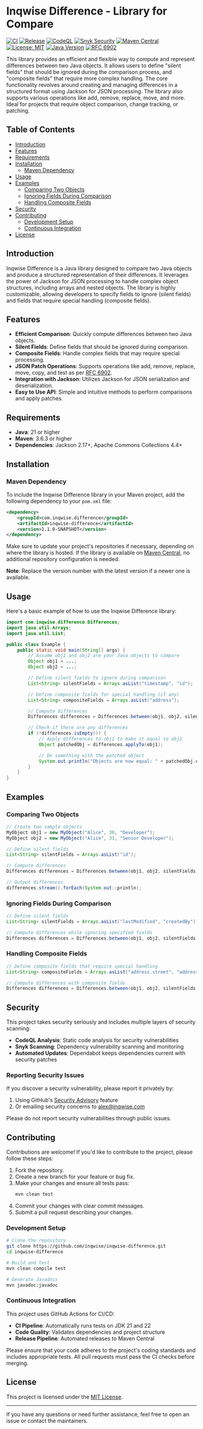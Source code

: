 # Inqwise Difference - Library for Compare

[![CI](https://github.com/inqwise/inqwise-difference/actions/workflows/ci.yml/badge.svg)](https://github.com/inqwise/inqwise-difference/actions/workflows/ci.yml)
[![Release](https://github.com/inqwise/inqwise-difference/actions/workflows/release.yml/badge.svg)](https://github.com/inqwise/inqwise-difference/actions/workflows/release.yml)
[![CodeQL](https://github.com/inqwise/inqwise-difference/actions/workflows/codeql.yml/badge.svg)](https://github.com/inqwise/inqwise-difference/actions/workflows/codeql.yml)
[![Snyk Security](https://github.com/inqwise/inqwise-difference/actions/workflows/snyk.yml/badge.svg)](https://github.com/inqwise/inqwise-difference/actions/workflows/snyk.yml)
[![Maven Central](https://img.shields.io/maven-central/v/com.inqwise.difference/inqwise-difference.svg?label=Maven%20Central)](https://search.maven.org/search?q=g:%22com.inqwise.difference%22%20AND%20a:%22inqwise-difference%22)
[![License: MIT](https://img.shields.io/badge/License-MIT-yellow.svg)](https://opensource.org/licenses/MIT)
[![Java Version](https://img.shields.io/badge/Java-21%2B-blue.svg)](https://openjdk.java.net/projects/jdk/21/)
[![RFC 6902](https://img.shields.io/badge/RFC-6902-green.svg)](https://tools.ietf.org/html/rfc6902)

This library provides an efficient and flexible way to compute and represent differences between two Java objects. It allows users to define "silent fields" that should be ignored during the comparison process, and "composite fields" that require more complex handling. The core functionality revolves around creating and managing differences in a structured format using Jackson for JSON processing. The library also supports various operations like add, remove, replace, move, and more. Ideal for projects that require object comparison, change tracking, or patching.

## Table of Contents

- [Introduction](#introduction)
- [Features](#features)
- [Requirements](#requirements)
- [Installation](#installation)
  - [Maven Dependency](#maven-dependency)
- [Usage](#usage)
- [Examples](#examples)
  - [Comparing Two Objects](#comparing-two-objects)
  - [Ignoring Fields During Comparison](#ignoring-fields-during-comparison)
  - [Handling Composite Fields](#handling-composite-fields)
- [Security](#security)
- [Contributing](#contributing)
  - [Development Setup](#development-setup)
  - [Continuous Integration](#continuous-integration)
- [License](#license)

## Introduction

Inqwise Difference is a Java library designed to compare two Java objects and produce a structured representation of their differences. It leverages the power of Jackson for JSON processing to handle complex object structures, including arrays and nested objects. The library is highly customizable, allowing developers to specify fields to ignore (silent fields) and fields that require special handling (composite fields).

## Features

- **Efficient Comparison**: Quickly compute differences between two Java objects.
- **Silent Fields**: Define fields that should be ignored during comparison.
- **Composite Fields**: Handle complex fields that may require special processing.
- **JSON Patch Operations**: Supports operations like add, remove, replace, move, copy, and test as per [RFC 6902](https://tools.ietf.org/html/rfc6902).
- **Integration with Jackson**: Utilizes Jackson for JSON serialization and deserialization.
- **Easy to Use API**: Simple and intuitive methods to perform comparisons and apply patches.

## Requirements

- **Java**: 21 or higher
- **Maven**: 3.6.3 or higher
- **Dependencies**: Jackson 2.17+, Apache Commons Collections 4.4+

## Installation

### Maven Dependency

To include the Inqwise Difference library in your Maven project, add the following dependency to your `pom.xml` file:

```xml
<dependency>
    <groupId>com.inqwise.difference</groupId>
    <artifactId>inqwise-difference</artifactId>
    <version>1.1.0-SNAPSHOT</version>
</dependency>
```

Make sure to update your project's repositories if necessary, depending on where the library is hosted. If the library is available on [Maven Central](https://search.maven.org/), no additional repository configuration is needed.

**Note**: Replace the version number with the latest version if a newer one is available.

## Usage

Here's a basic example of how to use the Inqwise Difference library:

```java
import com.inqwise.difference.Differences;
import java.util.Arrays;
import java.util.List;

public class Example {
    public static void main(String[] args) {
        // Assume obj1 and obj2 are your Java objects to compare
        Object obj1 = ...;
        Object obj2 = ...;

        // Define silent fields to ignore during comparison
        List<String> silentFields = Arrays.asList("timestamp", "id");

        // Define composite fields for special handling (if any)
        List<String> compositeFields = Arrays.asList("address");

        // Compute differences
        Differences differences = Differences.between(obj1, obj2, silentFields, compositeFields);

        // Check if there are any differences
        if (!differences.isEmpty()) {
            // Apply differences to obj1 to make it equal to obj2
            Object patchedObj = differences.applyTo(obj1);

            // Do something with the patched object
            System.out.println("Objects are now equal: " + patchedObj.equals(obj2));
        }
    }
}
```

## Examples

### Comparing Two Objects

```java
// Create two sample objects
MyObject obj1 = new MyObject("Alice", 30, "Developer");
MyObject obj2 = new MyObject("Alice", 31, "Senior Developer");

// Define silent fields
List<String> silentFields = Arrays.asList("id");

// Compute differences
Differences differences = Differences.between(obj1, obj2, silentFields);

// Output differences
differences.stream().forEach(System.out::println);
```

### Ignoring Fields During Comparison

```java
// Define silent fields
List<String> silentFields = Arrays.asList("lastModified", "createdBy");

// Compute differences while ignoring specified fields
Differences differences = Differences.between(obj1, obj2, silentFields);
```

### Handling Composite Fields

```java
// Define composite fields that require special handling
List<String> compositeFields = Arrays.asList("address.street", "address.city");

// Compute differences with composite fields
Differences differences = Differences.between(obj1, obj2, silentFields, compositeFields);
```

## Security

This project takes security seriously and includes multiple layers of security scanning:

- **CodeQL Analysis**: Static code analysis for security vulnerabilities
- **Snyk Scanning**: Dependency vulnerability scanning and monitoring
- **Automated Updates**: Dependabot keeps dependencies current with security patches

### Reporting Security Issues

If you discover a security vulnerability, please report it privately by:
1. Using GitHub's [Security Advisory](https://github.com/inqwise/inqwise-difference/security/advisories/new) feature
2. Or emailing security concerns to [alex@inqwise.com](mailto:alex@inqwise.com)

Please do not report security vulnerabilities through public issues.

## Contributing

Contributions are welcome! If you'd like to contribute to the project, please follow these steps:

1. Fork the repository.
2. Create a new branch for your feature or bug fix.
3. Make your changes and ensure all tests pass:
   ```bash
   mvn clean test
   ```
4. Commit your changes with clear commit messages.
5. Submit a pull request describing your changes.

### Development Setup

```bash
# Clone the repository
git clone https://github.com/inqwise/inqwise-difference.git
cd inqwise-difference

# Build and test
mvn clean compile test

# Generate Javadocs
mvn javadoc:javadoc
```

### Continuous Integration

This project uses GitHub Actions for CI/CD:
- **CI Pipeline**: Automatically runs tests on JDK 21 and 22
- **Code Quality**: Validates dependencies and project structure
- **Release Pipeline**: Automated releases to Maven Central

Please ensure that your code adheres to the project's coding standards and includes appropriate tests. All pull requests must pass the CI checks before merging.

## License

This project is licensed under the [MIT License](LICENSE).

---

If you have any questions or need further assistance, feel free to open an issue or contact the maintainers.
